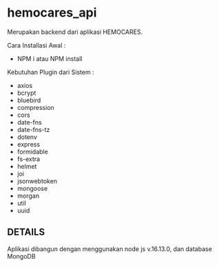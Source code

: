 # hemocares_api

Merupakan backend dari aplikasi HEMOCARES.

Cara Installasi Awal :
*   NPM i atau NPM install

Kebutuhan Plugin dari Sistem :
*   axios
*   bcrypt
*   bluebird
*   compression
*   cors
*   date-fns
*   date-fns-tz
*   dotenv
*   express
*   formidable
*   fs-extra
*   helmet
*   joi
*   jsonwebtoken
*   mongoose
*   morgan
*   util
*   uuid

## DETAILS

Aplikasi dibangun dengan menggunakan node js v.16.13.0, dan database MongoDB 
